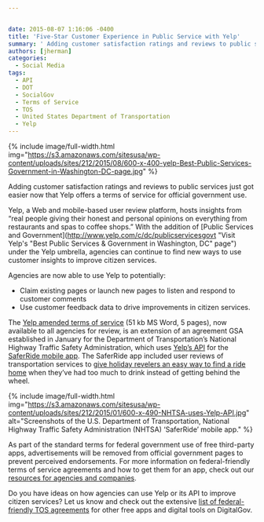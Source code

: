 ```yaml
---


date: 2015-08-07 1:16:06 -0400
title: 'Five-Star Customer Experience in Public Service with Yelp'
summary: ' Adding customer satisfaction ratings and reviews to public services just got easier now that Yelp offers a terms of service for official government use. Yelp, a Web and mobile-based user review platform, hosts insights from &ldquo;real people giving'
authors: [jherman]
categories:
  - Social Media
tags:
  - API
  - DOT
  - SocialGov
  - Terms of Service
  - TOS
  - United States Department of Transportation
  - Yelp
---
```



{% include image/full-width.html img="https://s3.amazonaws.com/sitesusa/wp-content/uploads/sites/212/2015/08/600-x-400-yelp-Best-Public-Services-Government-in-Washington-DC-page.jpg" %}

Adding customer satisfaction ratings and reviews to public services just got easier now that Yelp offers a terms of service for official government use.

Yelp, a Web and mobile-based user review platform, hosts insights from “real people giving their honest and personal opinions on everything from restaurants and spas to coffee shops.” With the addition of [Public Services and Government](http://www.yelp.com/c/dc/publicservicesgovt "Visit Yelp's "Best Public Services & Government in Washington, DC" page") under the Yelp umbrella, agencies can continue to find new ways to use customer insights to improve citizen services.

Agencies are now able to use Yelp to potentially:

  * Claim existing pages or launch new pages to listen and respond to customer comments
  * Use customer feedback data to drive improvements in citizen services.

The [Yelp amended terms of service](https://s3.amazonaws.com/sitesusa/wp-content/uploads/sites/212/2015/08/Yelp-Terms-Amendment-for-use-by-Govt-FINAL-07-30-2015.doc) (51 kb MS Word, 5 pages), now available to all agencies for review, is an extension of an agreement GSA established in January for the Department of Transportation’s National Highway Traffic Safety Administration, which uses [Yelp’s API](https://www.WHATEVER/2015/01/26/new-nhtsa-app-uses-yelp-api/) for the [SaferRide mobile app](https://www.WHATEVER/2015/01/22/saferride-app-could-save-your-life/). The SaferRide app included user reviews of transportation services to [give holiday revelers an easy way to find a ride home](https://www.WHATEVER/2015/01/22/saferride-app-could-save-your-life/) when they’ve had too much to drink instead of getting behind the wheel.


{% include image/full-width.html img="https://s3.amazonaws.com/sitesusa/wp-content/uploads/sites/212/2015/01/600-x-490-NHTSA-uses-Yelp-API.jpg" alt="Screenshots of the U.S. Department of Transportation, National Highway Traffic Safety Administration (NHTSA) ‘SaferRide’ mobile app." %}

As part of the standard terms for federal government use of free third-party apps, advertisements will be removed from official government pages to prevent perceived endorsements. For more information on federal-friendly terms of service agreements and how to get them for an app, check out our [resources for agencies and companies](https://www.WHATEVER/resources/federal-compatible-terms-of-service-agreements/).

Do you have ideas on how agencies can use Yelp or its API to improve citizen services? Let us know and check out the extensive [list of federal-friendly TOS agreements](https://www.WHATEVER/resources/negotiated-terms-of-service-agreements/) for other free apps and digital tools on DigitalGov.